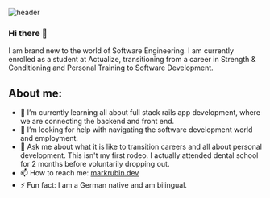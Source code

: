 ![header](https://capsule-render.vercel.app/api?type=waving&color=auto&height=250&section=header&text=Mark%20Rubin&fontSize=90)

### Hi there 👋

I am brand new to the world of Software Engineering. I am currently enrolled as a student at Actualize, transitioning from a career in Strength & Conditioning and Personal Training to Software Development. 

## About me:
- 🌱 I’m currently learning all about full stack rails app development, where we are connecting the backend and front end.
- 🤔 I’m looking for help with navigating the software development world and employment.
- 💬 Ask me about what it is like to transition careers and all about personal development. This isn't my first rodeo. I actually attended dental school for 2 months before voluntarily dropping out.
- 📫 How to reach me: [markrubin.dev](www.markrubin.dev)
- ⚡ Fun fact: I am a German native and am bilingual.

<!--
**markprubin/markprubin** is a ✨ _special_ ✨ repository because its `README.md` (this file) appears on your GitHub profile.

Here are some ideas to get you started:

- 🔭 I’m currently working on ...
- 🌱 I’m currently learning ...
- 👯 I’m looking to collaborate on ...
- 🤔 I’m looking for help with ...
- 💬 Ask me about ...
- 📫 How to reach me: ...
- 😄 Pronouns: ...
- ⚡ Fun fact: ...
-->
